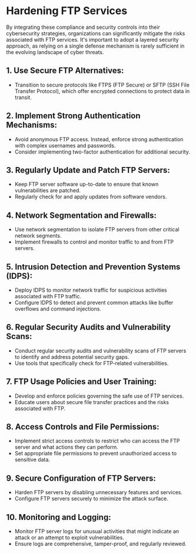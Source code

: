 # Hardening FTP Services

By integrating these compliance and security controls into their cybersecurity strategies, organizations can significantly mitigate the risks associated with FTP services. It's important to adopt a layered security approach, as relying on a single defense mechanism is rarely sufficient in the evolving landscape of cyber threats.


 ## 1. Use Secure FTP Alternatives:
   - Transition to secure protocols like FTPS (FTP Secure) or SFTP (SSH File Transfer Protocol), which offer encrypted connections to protect data in transit.

 ## 2. Implement Strong Authentication Mechanisms:
   - Avoid anonymous FTP access. Instead, enforce strong authentication with complex usernames and passwords.
   - Consider implementing two-factor authentication for additional security.

 ## 3. Regularly Update and Patch FTP Servers:
   - Keep FTP server software up-to-date to ensure that known vulnerabilities are patched.
   - Regularly check for and apply updates from software vendors.

 ## 4. Network Segmentation and Firewalls:
   - Use network segmentation to isolate FTP servers from other critical network segments.
   - Implement firewalls to control and monitor traffic to and from FTP servers.

 ## 5. Intrusion Detection and Prevention Systems (IDPS):
   - Deploy IDPS to monitor network traffic for suspicious activities associated with FTP traffic.
   - Configure IDPS to detect and prevent common attacks like buffer overflows and command injections.

## 6. Regular Security Audits and Vulnerability Scans:
   - Conduct regular security audits and vulnerability scans of FTP servers to identify and address potential security gaps.
   - Use tools that specifically check for FTP-related vulnerabilities.

 ## 7. FTP Usage Policies and User Training:
   - Develop and enforce policies governing the safe use of FTP services.
   - Educate users about secure file transfer practices and the risks associated with FTP.

 ## 8. Access Controls and File Permissions:
   - Implement strict access controls to restrict who can access the FTP server and what actions they can perform.
   - Set appropriate file permissions to prevent unauthorized access to sensitive data.

 ## 9. Secure Configuration of FTP Servers:
   - Harden FTP servers by disabling unnecessary features and services.
   - Configure FTP servers securely to minimize the attack surface.

 ## 10. Monitoring and Logging:
   - Monitor FTP server logs for unusual activities that might indicate an attack or an attempt to exploit vulnerabilities.
   - Ensure logs are comprehensive, tamper-proof, and regularly reviewed.
